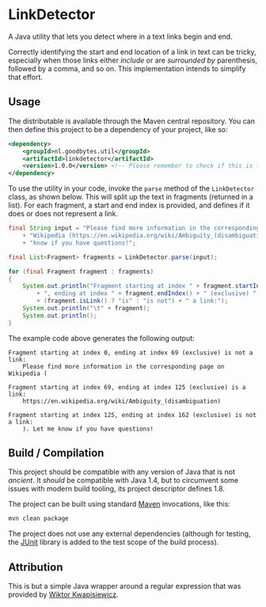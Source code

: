# LinkDetector

A Java utility that lets you detect where in a text links begin and end.

Correctly identifying the start and end location of a link in text can be tricky, especially when those links either 
_include_ or are _surrounded by_ parenthesis, followed by a comma, and so on. This implementation intends to simplify
that effort.

## Usage

The distributable is available through the Maven central repository. You can then define this project to be a dependency of your project, like so:

```xml
<dependency>
    <groupId>nl.goodbytes.util</groupId>
    <artifactId>linkdetector</artifactId>
    <version>1.0.0</version> <!-- Please remember to check if this is the latest, as this example could be outdated. -->
</dependency>
```

To use the utility in your code, invoke the `parse` method of the `LinkDetector` class, as shown below. This will split
up the text in fragments (returned in a list). For each fragment, a start and end index is provided, and defines if it does or does
not represent a link.

```java
final String input = "Please find more information in the corresponding page on "
    + "Wikipedia (https://en.wikipedia.org/wiki/Ambiguity_(disambiguation)). Let me "
    + "know if you have questions!";

final List<Fragment> fragments = LinkDetector.parse(input);

for (final Fragment fragment : fragments)
{
    System.out.println("Fragment starting at index " + fragment.startIndex()
        + ", ending at index " + fragment.endIndex() + " (exclusive) "
        + (fragment.isLink() ? "is" : "is not") + " a link:");
    System.out.println("\t" + fragment);
    System.out.println();
}
```

The example code above generates the following output:
```
Fragment starting at index 0, ending at index 69 (exclusive) is not a link:
	Please find more information in the corresponding page on Wikipedia (

Fragment starting at index 69, ending at index 125 (exclusive) is a link:
	https://en.wikipedia.org/wiki/Ambiguity_(disambiguation)

Fragment starting at index 125, ending at index 162 (exclusive) is not a link:
	). Let me know if you have questions!
```

## Build / Compilation

This project should be compatible with any version of Java that is not _ancient_. It _should_ be compatible with 
Java 1.4, but to circumvent some issues with modern build tooling, its project descriptor defines 1.8.

The project can be built using standard [Maven](https://maven.apache.org/) invocations, like this:

```bash
mvn clean package
```

The project does not use any external dependencies (although for testing, the [JUnit](https://junit.org/) library is
added to the test scope of the build process).

## Attribution
This is but a simple Java wrapper around a regular expression that was provided by [Wiktor Kwapisiewicz](https://metacode.biz/@wiktor).